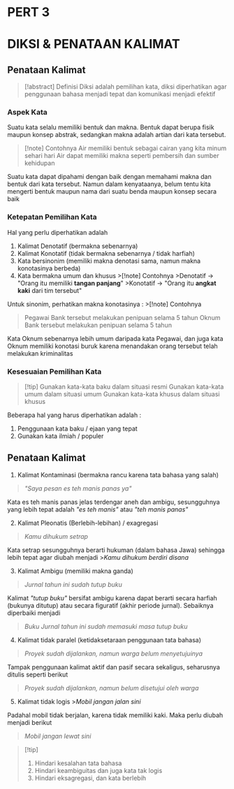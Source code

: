 # PERT 3

# DIKSI & PENATAAN KALIMAT

## Penataan Kalimat

 > 
 > \[!abstract\] Definisi
 > Diksi adalah pemilihan kata, diksi diperhatikan agar penggunaan bahasa menjadi tepat dan komunikasi menjadi efektif

### Aspek Kata

Suatu kata selalu memiliki bentuk dan makna. Bentuk dapat berupa fisik maupun konsep abstrak, sedangkan makna adalah artian dari kata tersebut.

 > 
 > \[!note\] Contohnya
 > Air memiliki bentuk sebagai cairan yang kita minum sehari hari
 > Air dapat memiliki makna seperti pembersih dan sumber kehidupan

Suatu kata dapat dipahami dengan baik dengan memahami makna dan bentuk dari kata tersebut. Namun dalam kenyataanya, belum tentu kita mengerti bentuk maupun nama dari suatu benda maupun konsep secara baik

### Ketepatan Pemilihan Kata

Hal yang perlu diperhatikan adalah

1. Kalimat Denotatif (bermakna sebenarnya)
1. Kalimat Konotatif (tidak bermakna sebenarnya / tidak harfiah)
1. Kata bersinonim (memiliki makna denotasi sama, namun makna konotasinya berbeda)
1. Kata bermakna umum dan khusus
   \>\[!note\] Contohnya
   \>Denotatif -> "Orang itu memiliki **tangan panjang**"
   \>Konotatif -> "Orang itu **angkat kaki** dari tim tersebut"

Untuk sinonim, perhatikan makna konotasinya :
\>\[!note\] Contohnya

 > 
 > Pegawai Bank tersebut melakukan penipuan selama 5 tahun
 > Oknum Bank tersebut melakukan penipuan selama 5 tahun

Kata Oknum sebenarnya lebih umum daripada kata Pegawai, dan juga kata Oknum memiliki konotasi buruk karena menandakan orang tersebut telah melakukan kriminalitas

### Kesesuaian Pemilihan Kata

 > 
 > \[!tip\]
 > Gunakan kata-kata baku dalam situasi resmi
 > Gunakan kata-kata umum dalam situasi umum
 > Gunakan kata-kata khusus dalam situasi khusus

Beberapa hal yang harus diperhatikan adalah :

1. Penggunaan kata baku / ejaan yang tepat
1. Gunakan kata ilmiah / populer

## Penataan Kalimat

1. Kalimat Kontaminasi (bermakna rancu karena tata bahasa yang salah) 

 > 
 > *"Saya pesan es teh manis panas ya"*

Kata es teh manis panas jelas terdengar aneh dan ambigu, sesungguhnya yang lebih tepat adalah *"es teh manis"* atau *"teh manis panas"*

2. Kalimat Pleonatis (Berlebih-lebihan) / exagregasi

 > 
 > *Kamu dihukum setrap*

Kata setrap sesungguhnya berarti hukuman (dalam bahasa Jawa) sehingga lebih tepat agar diubah menjadi
\>*Kamu dihukum berdiri disana*

3. Kalimat Ambigu (memiliki makna ganda)

 > 
 > *Jurnal tahun ini sudah tutup buku*

Kalimat *"tutup buku"* bersifat ambigu karena dapat berarti secara harfiah (bukunya ditutup) atau secara figuratif (akhir periode jurnal). Sebaiknya diperbaiki menjadi 

 > 
 > *Buku Jurnal tahun ini sudah memasuki masa tutup buku*

4. Kalimat tidak paralel (ketidaksetaraan penggunaan tata bahasa)

 > 
 > *Proyek sudah dijalankan, namun warga belum menyetujuinya*

Tampak penggunaan kalimat aktif dan pasif secara sekaligus, seharusnya ditulis seperti berikut

 > 
 > *Proyek sudah dijalankan, namun belum disetujui oleh warga* 

5. Kalimat tidak logis
   \>*Mobil jangan jalan sini*

Padahal mobil tidak berjalan, karena tidak memiliki kaki. Maka perlu diubah menjadi berikut

 > 
 > *Mobil jangan lewat sini*

 > 
 > \[!tip\]
 > 
 > 1. Hindari kesalahan tata bahasa
 > 1. Hindari keambiguitas dan juga kata tak logis
 > 1. Hindari eksagregasi, dan kata berlebih
